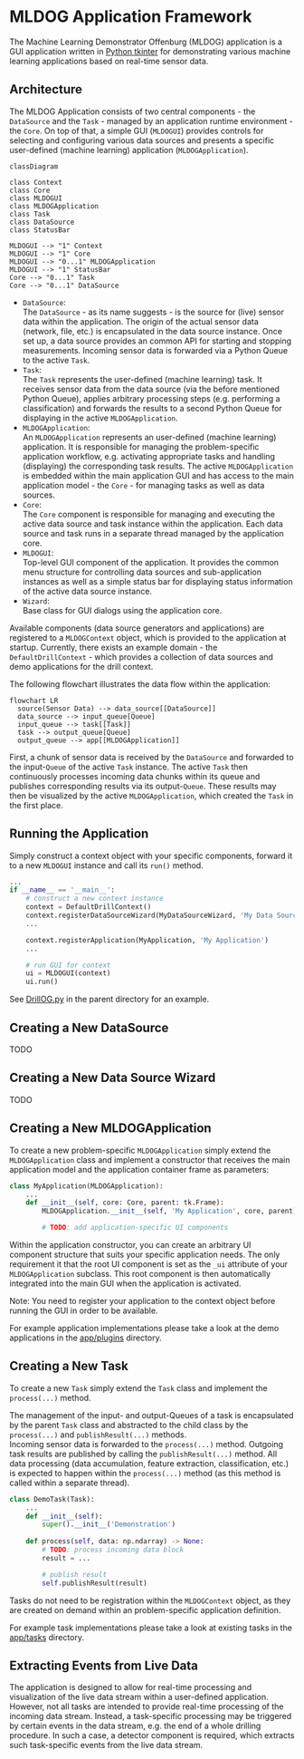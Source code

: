 # MLDOG Application Framework

The Machine Learning Demonstrator Offenburg (MLDOG) application is a GUI application written in [Python tkinter](https://docs.python.org/3/library/tkinter.html) for demonstrating various machine learning applications based on real-time sensor data.

## Architecture

The MLDOG Application consists of two central components - the `DataSource` and the `Task` - managed by an application runtime environment - the `Core`.
On top of that, a simple GUI (`MLDOGUI`) provides controls for selecting and configuring various data sources and presents a specific user-defined (machine learning) application (`MLDOGApplication`).

```mermaid
classDiagram

class Context
class Core
class MLDOGUI
class MLDOGApplication
class Task
class DataSource
class StatusBar

MLDOGUI --> "1" Context
MLDOGUI --> "1" Core
MLDOGUI --> "0...1" MLDOGApplication
MLDOGUI --> "1" StatusBar
Core --> "0...1" Task
Core --> "0...1" DataSource
```

- `DataSource`:  
  The `DataSource` - as its name suggests - is the source for (live) sensor data within the application.
  The origin of the actual sensor data (network, file, etc.) is encapsulated in the data source instance.
  Once set up, a data source provides an common API for starting and stopping measurements.
  Incoming sensor data is forwarded via a Python Queue to the active `Task`.
- `Task`:  
  The `Task` represents the user-defined (machine learning) task.
  It receives sensor data from the data source (via the before mentioned Python Queue), applies arbitrary processing steps (e.g. performing a classification) and forwards the results to a second Python Queue for displaying in the active `MLDOGApplication`.
- `MLDOGApplication`:  
  An `MLDOGApplication` represents an user-defined (machine learning) application.
  It is responsible for managing the problem-specific application workflow, e.g. activating appropriate tasks and handling (displaying) the corresponding task results.
  The active `MLDOGApplication` is embedded within the main application GUI and has access to the main application model - the `Core` - for managing tasks as well as data sources.
- `Core`:  
  The `Core` component is responsible for managing and executing the active data source and task instance within the application.
  Each data source and task runs in a separate thread managed by the application core.
- `MLDOGUI`:  
  Top-level GUI component of the application.
  It provides the common menu structure for controlling data sources and sub-application instances as well as a simple status bar for displaying status information of the active data source instance.
- `Wizard`:  
  Base class for GUI dialogs using the application core.

Available components (data source generators and applications) are registered to a `MLDOGContext` object, which is provided to the application at startup.
Currently, there exists an example domain - the `DefaultDrillContext` - which provides a collection of data sources and demo applications for the drill context.

The following flowchart illustrates the data flow within the application:

```mermaid
flowchart LR
  source(Sensor Data) --> data_source[[DataSource]]
  data_source --> input_queue[Queue]
  input_queue --> task[[Task]]
  task --> output_queue[Queue]
  output_queue --> app[[MLDOGApplication]]
```

First, a chunk of sensor data is received by the `DataSource` and forwarded to the input-`Queue` of the active `Task` instance.
The active `Task` then continuously processes incoming data chunks within its queue and publishes corresponding results via its output-`Queue`.
These results may then be visualized by the active `MLDOGApplication`, which created the `Task` in the first place.

## Running the Application

Simply construct a context object with your specific components, forward it to a new `MLDOGUI` instance and call its `run()` method.

```python
...
if __name__ == '__main__':
    # construct a new context instance
    context = DefaultDrillContext()
    context.registerDataSourceWizard(MyDataSourceWizard, 'My Data Source')
    ...

    context.registerApplication(MyApplication, 'My Application')
    ...

    # run GUI for context
    ui = MLDOGUI(context)
    ui.run()
```

See [DrillOG.py](../DrillOG.py) in the parent directory for an example.

## Creating a New DataSource

TODO

## Creating a New Data Source Wizard

TODO

## Creating a New MLDOGApplication

To create a new problem-specific `MLDOGApplication` simply extend the `MLDOGApplication` class and implement a constructor that receives the main application model and the application container frame as parameters:

```python
class MyApplication(MLDOGApplication):
    ...
    def __init__(self, core: Core, parent: tk.Frame):
        MLDOGApplication.__init__(self, 'My Application', core, parent)

        # TODO: add application-specific UI components
```

Within the application constructor, you can create an arbitrary UI component structure that suits your specific application needs.
The only requirement it that the root UI component is set as the `_ui` attribute of your `MLDOGApplication` subclass.
This root component is then automatically integrated into the main GUI when the application is activated.

Note: You need to register your application to the context object before running the GUI in order to be available.

For example application implementations please take a look at the demo applications in the [app/plugins](app/plugins/) directory.

## Creating a New Task

To create a new `Task` simply extend the `Task` class and implement the `process(...)` method.

The management of the input- and output-Queues of a task is encapsulated by the parent `Task` class and abstracted to the child class by the `process(...)` and `publishResult(...)` methods.  
Incoming sensor data is forwarded to the `process(...)` method.
Outgoing task results are published by calling the `publishResult(...)` method.
All data processing (data accumulation, feature extraction, classification, etc.) is expected to happen within the `process(...)` method (as this method is called within a separate thread).

```python
class DemoTask(Task):
    ...
    def __init__(self):
        super().__init__('Demonstration')
    
    def process(self, data: np.ndarray) -> None:
        # TODO: process incoming data block 
        result = ...

        # publish result
        self.publishResult(result)
```

Tasks do not need to be registration within the `MLDOGContext` object, as they are created on demand within an problem-specific application definition.

For example task implementations please take a look at existing tasks in the [app/tasks](app/tasks/) directory.

## Extracting Events from Live Data

The application is designed to allow for real-time processing and visualization of the live data stream within a user-defined application.
However, not all tasks are intended to provide real-time processing of the incoming data stream.
Instead, a task-specific processing may be triggered by certain events in the data stream, e.g. the end of a whole drilling procedure.
In such a case, a detector component is required, which extracts such task-specific events from the live data stream.
